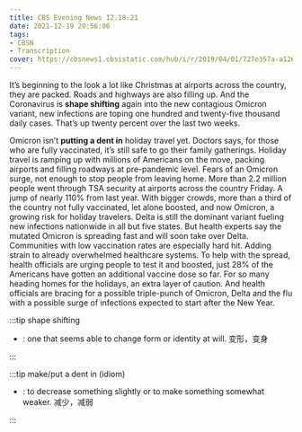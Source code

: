 ```yaml
---
title: CBS Evening News 12.18.21
date: 2021-12-19 20:56:06
tags:
- CBSN
- Transcription
cover: https://cbsnews1.cbsistatic.com/hub/i/r/2019/04/01/727e357a-a126-4138-a2c5-4d3222669d57/thumbnail/640x360/3ff2761028dc5c65cc4f07acd54bcd5c/cbsn2-logo-1920x1080.jpg
---
```

It’s beginning to the look a lot like Christmas at airports across the country, they are packed. Roads and highways are also filling up. And the Coronavirus is **shape shifting** again into the new contagious Omicron variant, new infections are toping one hundred and twenty-five thousand daily cases. That’s up twenty percent over the last two weeks.

Omicron isn’t **putting a dent in** holiday travel yet. Doctors says, for those who are fully vaccinated, it’s still safe to go their family gatherings. Holiday travel is ramping up with millions of Americans on the move, packing airports and filling roadways at pre-pandemic level. Fears of an Omicron surge, not enough to stop people from leaving home. More than 2.2 million people went through TSA security at airports across the country Friday. A jump of nearly 110% from last year. With bigger crowds, more than a third of the country not fully vaccinated, let alone boosted, and now Omicron, a growing risk for holiday travelers. Delta is still the dominant variant fueling new infections nationwide in all but five states. But health experts say the mutated Omicron is spreading fast and will soon take over Delta. Communities with low vaccination rates are especially hard hit. Adding strain to already overwhelmed healthcare systems. To help with the spread, health officials are urging people to test it and boosted, just 28% of the Americans have gotten an additional vaccine dose so far. For so many heading homes for the holidays, an extra layer of caution. And health officials are bracing for a possible triple-punch of Omicron, Delta and the flu with a possible surge of infections expected to start after the New Year.

:::tip shape shifting

- : one that seems able to change form or identity at will. 变形，变身
  
:::

:::tip make/put a dent in   (idiom)

- : to decrease something slightly or to make something somewhat weaker. 减少，减弱
  
:::
